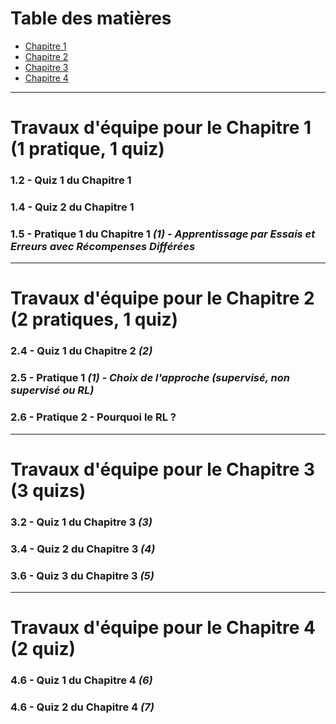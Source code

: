 
# Table des matières

- [Chapitre 1](#chapitre-1-1-pratique-1-quiz)
- [Chapitre 2](#chapitre-2-2-pratiques-1-quiz)
- [Chapitre 3](#chapitre-3-3-quizs)
- [Chapitre 4](#chapitre-4-1-quiz)

---

# Travaux d'équipe pour le Chapitre 1 (1 pratique, 1 quiz)

### 1.2 - Quiz 1 du Chapitre 1  
### 1.4 - Quiz 2 du Chapitre 1 
### 1.5 - Pratique 1 du Chapitre 1 *(1) - Apprentissage par Essais et Erreurs avec Récompenses Différées*  

---

# Travaux d'équipe pour le Chapitre 2 (2 pratiques, 1 quiz)

### 2.4 - Quiz 1 du Chapitre 2 *(2)*  
### 2.5 - Pratique 1 *(1) - Choix de l'approche (supervisé, non supervisé ou RL)*  
### 2.6 - Pratique 2 - Pourquoi le RL ?  

---

# Travaux d'équipe pour le Chapitre 3 (3 quizs)

### 3.2 - Quiz 1 du Chapitre 3 *(3)*  
### 3.4 - Quiz 2 du Chapitre 3 *(4)*  
### 3.6 - Quiz 3 du Chapitre 3 *(5)*  

---

# Travaux d'équipe pour le Chapitre 4 (2 quiz)

### 4.6 - Quiz 1 du Chapitre 4 *(6)*
### 4.6 - Quiz 2 du Chapitre 4 *(7)*
